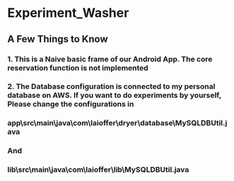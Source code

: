 # Experiment_Washer
## A Few Things to Know
### 1. This is a Naive basic frame of our Android App. The core reservation function is not implemented
### 2. The Database configuration is connected to my personal database on AWS. If you want to do experiments by yourself, Please change the configurations in 
### app\src\main\java\com\laioffer\dryer\database\MySQLDBUtil.java 
### And
### lib\src\main\java\com\laioffer\lib\MySQLDBUtil.java
